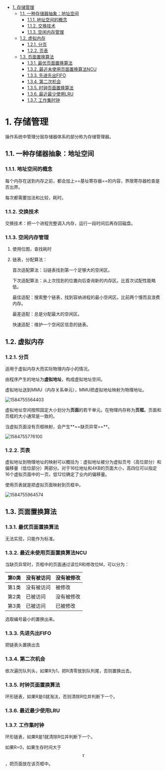 <!-- TOC -->

- [1. 存储管理](#1-存储管理)
    - [1.1. 一种存储器抽象：地址空间](#11-一种存储器抽象地址空间)
        - [1.1.1. 地址空间的概念](#111-地址空间的概念)
        - [1.1.2. 交换技术](#112-交换技术)
        - [1.1.3. 空闲内存管理](#113-空闲内存管理)
    - [1.2. 虚拟内存](#12-虚拟内存)
        - [1.2.1. 分页](#121-分页)
        - [1.2.2. 页表](#122-页表)
    - [1.3. 页面置换算法](#13-页面置换算法)
        - [1.3.1. 最优页面置换算法](#131-最优页面置换算法)
        - [1.3.2. 最近未使用页面置换算法NCU](#132-最近未使用页面置换算法ncu)
        - [1.3.3. 先进先出FIFO](#133-先进先出fifo)
        - [1.3.4. 第二次机会](#134-第二次机会)
        - [1.3.5. 时钟页面置换算法](#135-时钟页面置换算法)
        - [1.3.6. 最近最少使用LRU](#136-最近最少使用lru)
        - [1.3.7. 工作集时钟](#137-工作集时钟)

<!-- /TOC -->
# 1. 存储管理

操作系统中管理分层存储器体系的部分称为存储管理器。

## 1.1. 一种存储器抽象：地址空间

### 1.1.1. 地址空间的概念

每个内存在送到内存之前，都会加上==基址寄存器==的内容，界限寄存器检查是否出界。

每次都需要加法和比较，耗时。

### 1.1.2. 交换技术

交换技术：把一个进程完整调入内存，运行一段时间后再存回磁盘。

### 1.1.3. 空闲内存管理

1. 使用位图，查找耗时

2. 链表，分配算法：

	首次适配算法：沿链表找到第一个足够大的空闲区。

	下次适配算法：从上次找到的位置向后查询新的内存区。比首次试配性能略低。

	最佳适配：搜索整个链表，找到容纳进程的最小空闲区。比前两个慢而且浪费内存。

	最差适配：总是分配最大的空闲区。

	快速适配：维护一个空闲区信息的链表。

## 1.2. 虚拟内存

### 1.2.1. 分页

适用于虚拟内存大而实际物理内存小的情况。

由程序产生的地址为**虚拟地址**，构成虚拟地址空间。

虚拟地址送到MMU（内存关系单元），MMU把虚拟地址映射为物理地址。

![1584755564403](https://i.loli.net/2020/03/22/9yCYB1jN7tVeMxW.png)

虚拟地址空间按照固定大小划分为**页面**的若干单元。在物理内存称为**页框**。页面和页框的大小通常是一致的。

当虚拟页面没有页框映射，会产生**==缺页异常==**。

![1584755776100](https://i.loli.net/2020/03/22/TzhpaYK5vVyJuXj.png)

### 1.2.2. 页表

虚拟地址到物理地址的映射可以概括为：虚拟地址被分为虚拟页号（高位部分）和偏移量（低位部分）两部分。对于16位地址和4KB的页面大小，高四位可以指定16个虚拟页面中的一页，低12位确定了业内的偏移量。

使用页表就是把虚拟页面映射到页框中。

![1584755964574](https://i.loli.net/2020/03/22/dHSsmozgDqaEefM.png)

## 1.3. 页面置换算法

### 1.3.1. 最优页面置换算法

无法实现，只能作为标准。

### 1.3.2. 最近未使用页面置换算法NCU

当缺页异常时，页框中的页面通过读位R和修改位M，可以分为：

| 第0类 | 没有被访问 | 没有被修改 |
| ----- | ---------- | ---------- |
| 第1类 | 没有被访问 | 被修改     |
| 第2类 | 已被访问   | 没有被修改 |
| 第3类 | 已被访问   | 已被修改   |

选取编号最小的置换出来。

### 1.3.3. 先进先出FIFO

把链表头置换出去

### 1.3.4. 第二次机会

依次遍历队列头，如果R为1，把R清零放到队列尾，否则置换出去。

### 1.3.5. 时钟页面置换算法

环形链表，如果R是0就淘汰，否则清除R位并判断下一个。

### 1.3.6. 最近最少使用LRU

### 1.3.7. 工作集时钟

环形链表，如果R是1就清除R位并判断下一个。

如果R=0，如果生存时间大于$$\tau$$，把页面放在该页框中。


